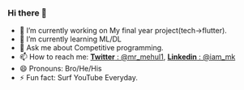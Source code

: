 ### Hi there 👋



- 🔭 I’m currently working on My final year project(tech->flutter).
- 🌱 I’m currently learning ML/DL
- 💬 Ask me about Competitive programming.
- 📫 How to reach me:  [**Twitter** : @mr_mehul1](https://twitter.com/home?lang=en), [**Linkedin** : @iam_mk](https://www.linkedin.com/in/mehul-kakadiya-22a85315b/)
- 😄 Pronouns: Bro/He/His
- ⚡ Fun fact: Surf YouTube Everyday.
